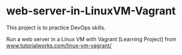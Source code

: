 # web-server-in-LinuxVM-Vagrant

This project is to practice DevOps skills.

Run a web server in a Linux VM with Vagrant [Learning Project] from www.tutorialworks.com/linux-vm-vagrant/
